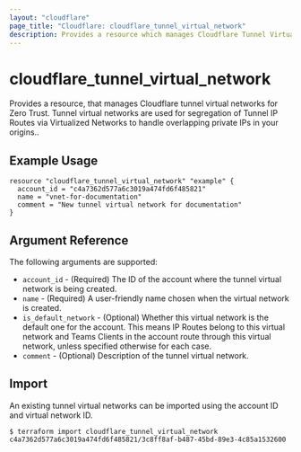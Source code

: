 ```yaml
---
layout: "cloudflare"
page_title: "Cloudflare: cloudflare_tunnel_virtual_network"
description: Provides a resource which manages Cloudflare Tunnel Virtual Networks for Zero Trust
---
```


# cloudflare_tunnel_virtual_network

Provides a resource, that manages Cloudflare tunnel virtual networks for Zero Trust. Tunnel
virtual networks are used for segregation of Tunnel IP Routes via Virtualized Networks to 
handle overlapping private IPs in your origins..

## Example Usage

```hcl
resource "cloudflare_tunnel_virtual_network" "example" {
  account_id = "c4a7362d577a6c3019a474fd6f485821"
  name = "vnet-for-documentation"
  comment = "New tunnel virtual network for documentation"
}
```

## Argument Reference

The following arguments are supported:

- `account_id` - (Required) The ID of the account where the tunnel virtual network is being created.
- `name` - (Required) A user-friendly name chosen when the virtual network is created.
- `is_default_network` - (Optional) Whether this virtual network is the default one for the account. This means IP Routes belong to this virtual network and Teams Clients in the account route through this virtual network, unless specified otherwise for each case.
- `comment` - (Optional) Description of the tunnel virtual network.

## Import

An existing tunnel virtual networks can be imported using the account ID and virtual network ID.

```
$ terraform import cloudflare_tunnel_virtual_network c4a7362d577a6c3019a474fd6f485821/3c8ff8af-b487-45bd-89e3-4c85a1532600
```
